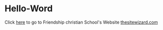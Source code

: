 # Hello-Word
Click <a href= "http://www.friendshipchristian.net" target=_blank>here</a> to go to Friendship christian School's Website
<a href="https://www.thesitewizard.com/" target="_blank">thesitewizard.com</a>
